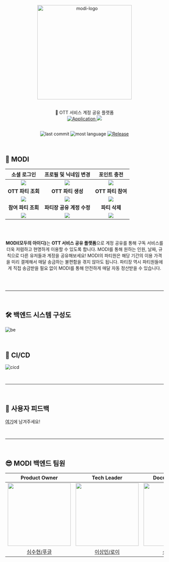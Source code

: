 <p align="center">
    <img src="https://user-images.githubusercontent.com/58318786/146792450-040c2bf7-964b-4828-b583-e28e636e19c7.png" alt="modi-logo" width="300" height="300">
</p>
<br>
<div align="center">
    🤝 OTT 서비스 계정 공유 플랫폼
    <br/>
    <a href="https://modipw.netlify.app/">
        <img alt="Application" src="https://img.shields.io/badge/모두의 아이디-MODI-yellowgreen?style=flat&link=https://modipw.netlify.app/" />
    </a>
    <a href="https://hits.seeyoufarm.com">
        <img src="https://hits.seeyoufarm.com/api/count/incr/badge.svg?url=https%3A%2F%2Fmodipw.netlify.app&count_bg=%23F18F3C&title_bg=%23555555&icon=&icon_color=%23E7E7E7&title=hits&edge_flat=false"/>
    </a>
    <br>
</div>
<br/>

<div align="center">

![last commit](https://img.shields.io/github/last-commit/prgrms-web-devcourse/Team_MODI_MODI_BE?color=5833C1)
![most language](https://img.shields.io/github/languages/top/prgrms-web-devcourse/Team_MODI_MODI_BE)
[![Release](https://img.shields.io/github/v/release/prgrms-web-devcourse/Team_MODI_MODI_BE?color=skyblue)](https://github.com/prgrms-web-devcourse/Team_MODI_MODI_BE/releases/tag/v1.0.6)
</div>
<br/>


## 🤝 MODI
<!--사용 gif -->
|소셜 로그인|프로필 및 닉네임 변경|포인트 충전|
|:-:|:-:|:-:|
|<img src=https://user-images.githubusercontent.com/58318786/146781257-822ca878-8199-47fb-9f73-c0c191b34a78.gif>|<img src=https://user-images.githubusercontent.com/58318786/146782782-91e61823-3ea4-4441-a128-493774e849fb.gif>|<img src=https://user-images.githubusercontent.com/58318786/146786235-7479d20f-cf05-40c8-98fd-98c2c3e13b07.gif>|
|<b>OTT 파티 조회</b>|<b>OTT 파티 생성</b>|<b>OTT 파티 참여</b>|
|<img src=https://user-images.githubusercontent.com/58318786/146784724-df156d54-7467-4d82-bf28-983db2db007b.gif>|<img src=https://user-images.githubusercontent.com/58318786/146786806-e23ef315-3541-4c2b-b0fb-ccb3c44f833e.gif>|<img src=https://user-images.githubusercontent.com/58318786/146787321-387c5dc6-3cf1-433d-b968-ac86197b65e7.gif>|
|<b>참여 파티 조회</b>|<b>파티장 공유 계정 수정</b>|<b>파티 삭제</b>|
|<img src=https://user-images.githubusercontent.com/58318786/146788911-4647494b-eaa4-4ce9-829c-5ea2c6d16d1c.gif>|<img src=https://user-images.githubusercontent.com/58318786/146789456-045e2373-2a21-42c9-aa75-809eed86451a.gif>|<img src=https://user-images.githubusercontent.com/58318786/146789517-5ddb0d44-e644-466e-95e9-e52eba3aa48d.gif>|

<br><br>

<p align="center">
    <b>MODI(모두의 아이디)</b>는 <b>OTT 서비스 공유 플랫폼</b>으로 계정 공유를 통해 구독 서비스를 더욱 저렴하고 현명하게 이용할 수 있도록 합니다.
    MODI를 통해 원하는 인원, 날짜, 규칙으로 다른 유저들과 계정을 공유해보세요!
    MODI의 파티원은 해당 기간의 이용 가격을 미리 결제해서 매달 송금하는 불편함을 겪지 않아도 됩니다. 
    파티장 역시 파티원들에게 직접 송금받을 필요 없이 MODI를 통해 안전하게 매달 자동 정산받을 수 있습니다.
    <br><br>
    <!-- <a href=~>소개 사이트에서 동영상 등 더 많은 내용을 확인해보세요.</a> -->
</p>
<br/>

---

<br>

## 🛠 백엔드 시스템 구성도
![be](https://user-images.githubusercontent.com/58318786/146793787-0b4d3f34-6a73-43ca-b7c4-aec103969141.png)

<br/>

## 🚀 CI/CD
![cicd](https://user-images.githubusercontent.com/58318786/146793799-0d077550-17c6-46e2-9f41-1eb3ba72d3c8.png)

<br/>

---

<br>

## 💌 사용자 피드백
[여기](https://forms.gle/BN19qAKiEZtx7smMA)에 남겨주세요!

<br/>

---

<br/>

## 😎 MODI 백엔드 팀원
|Product Owner|Tech Leader|Document Master|Mentor|
|:-:|:-:|:-:|:-:|
<img src="https://avatars.githubusercontent.com/u/58318786?v=4" width="200" height="200">|<img src="https://avatars.githubusercontent.com/u/68796085?v=4" width="200" height="200">|<img src="https://avatars.githubusercontent.com/u/60607880?v=4" width="200" height="200">|<img src="https://avatars.githubusercontent.com/u/14347593?v=4" width="200" height="200">   
[심수현/푸글](https://github.com/suhyunsim) | [이상민/로이](https://github.com/sangmin7648) | [신용진/로사](https://github.com/sirin0762) | [F](https://github.com/lleellee0)
